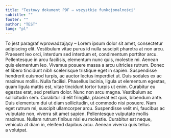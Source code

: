```yaml
---
title: "Testowy dokument PDF – wszystkie funkcjonalności"
subtitle: ""
footer: ""
author: "TEST"
lang: "pl"
---
```


To jest paragraf wprowadzający – Lorem ipsum dolor sit amet, consectetur adipiscing elit. Vestibulum vitae purus id nulla suscipit pharetra at non arcu. Praesent leo orci, interdum sed interdum et, condimentum porttitor arcu. Pellentesque in arcu facilisis, elementum nunc quis, molestie mi. Aenean quis elementum leo. Vivamus posuere massa a&nbsp;arcu ultricies rutrum. Donec et libero tincidunt nibh scelerisque tristique eget in sapien. Suspendisse hendrerit euismod turpis, ac auctor lectus imperdiet ut. Duis sodales ex ac maximus mollis. Nulla facilisi. Phasellus lacinia, ligula ut elementum egestas, quam ligula mattis est, vitae tincidunt tortor turpis ut enim. Curabitur eu egestas erat, sed pretium dolor. Nunc non arcu magna. Vestibulum ac sollicitudin sem. Curabitur id elit fringilla, placerat est quis, bibendum ante. Duis elementum dui ut diam sollicitudin, ut commodo nisi posuere. Nam eget rutrum mi, suscipit ullamcorper arcu. Suspendisse velit mi, faucibus ac vulputate non, viverra sit amet sapien. Pellentesque vulputate mollis maximus. Nullam rutrum finibus nisl eu molestie. Curabitur est neque, vehicula at diam in, eleifend dapibus arcu. Aenean viverra quis tellus a&nbsp;volutpat.

